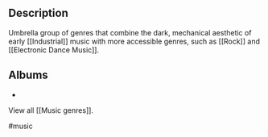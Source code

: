 ## Description
Umbrella group of genres that combine the dark, mechanical aesthetic of early [[Industrial]] music with more accessible genres, such as [[Rock]] and [[Electronic Dance Music]]. 
## Albums
- 

View all [[Music genres]].

#music 